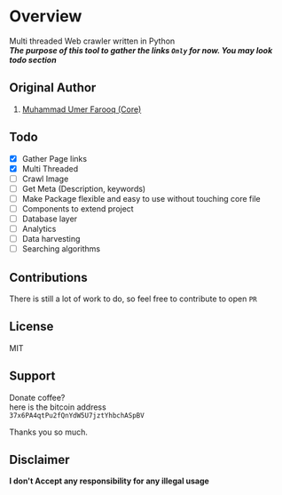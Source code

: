 # Overview
Multi threaded Web crawler written in Python  
***The purpose of this tool to gather the links `Only` for now.  You may look todo section***  
  
## Original Author  
1. [Muhammad Umer Farooq (Core)](https://github.com/Lablnet)  
  
  ## Todo
  - [x] Gather Page links
  - [x] Multi Threaded
  - [ ] Crawl Image
  - [ ] Get Meta (Description, keywords)
  - [ ] Make Package flexible and easy to use without touching core file
  - [ ] Components to extend project
  - [ ] Database layer
  - [ ] Analytics
  - [ ] Data harvesting
  - [ ] Searching algorithms
  
## Contributions  
There is still a lot of work to do, so feel free to contribute to open `PR`  
  
## License  
MIT  
  
## Support  
Donate coffee?  
here is the bitcoin address  
   ```37x6PA4qtPu2fQnYdW5U7jztYhbchASpBV```  
  
Thanks you so much.

## Disclaimer
**I don't Accept any responsibility for any illegal usage**
